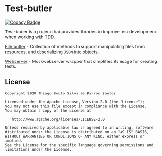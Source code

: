 Test-butler
=====

[![Codacy Badge](https://app.codacy.com/project/badge/Grade/51ebadc06dc849089dd24f4d6ca213b8)](https://app.codacy.com/gh/othiagosouto/test-butler/dashboard?utm_source=gh&utm_medium=referral&utm_content=&utm_campaign=Badge_grade)

Test-butler is a project that provides libraries to improve test development when working with TDD.


[File butler](/file-butler) - Collection of methods to support manipulating files from resources, and deserializing `JSON` into objects.

[Webserver](/webserver) - Mockwebserver wrapper that simplifies its usage for creating tests.

License
--------

    Copyright 2020 Thiago Souto Silva de Barros Santos

    Licensed under the Apache License, Version 2.0 (the "License");
    you may not use this file except in compliance with the License.
    You may obtain a copy of the License at

       http://www.apache.org/licenses/LICENSE-2.0

    Unless required by applicable law or agreed to in writing, software
    distributed under the License is distributed on an "AS IS" BASIS,
    WITHOUT WARRANTIES OR CONDITIONS OF ANY KIND, either express or implied.
    See the License for the specific language governing permissions and
    limitations under the License.

